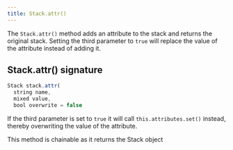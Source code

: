 ```yaml
---
title: Stack.attr()
---
```


The `Stack.attr()` method adds an attribute to the stack
and returns the original stack.
Setting the third parameter to `true` will replace the value of the
attribute instead of adding it.

## Stack.attr() signature

```js
Stack stack.attr(
  string name,
  mixed value,
  bool overwrite = false
```

If the third parameter is set to `true` it will call
`this.attributes.set()` instead,
thereby overwriting the value of the attribute.

<Note>This method is chainable as it returns the Stack object</Note>
